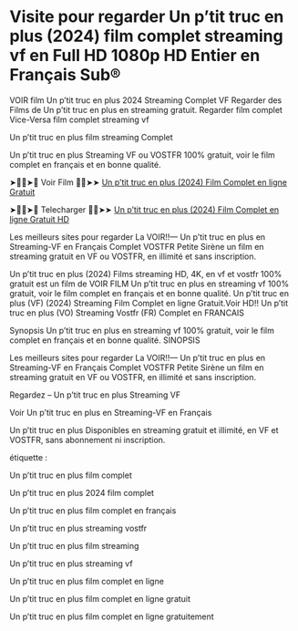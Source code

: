 # Visite pour regarder Un p’tit truc en plus (2024) film complet streaming vf en Full HD 1080p HD Entier en Français Sub® 

VOIR film Un p’tit truc en plus 2024 Streaming Complet VF Regarder des Films de Un p’tit truc en plus en streaming gratuit. Regarder film complet Vice-Versa film complet streaming vf

Un p’tit truc en plus film streaming Complet

Un p’tit truc en plus Streaming VF ou VOSTFR 100% gratuit, voir le film complet en français et en bonne qualité.

➤🔴✅➤📱 Voir Film 🔴✅➤➤ [Un p’tit truc en plus (2024) Film Complet en ligne Gratuit](https://ezehaasyik.github.io/mumbuls/fr-unptittrucenplus.html)

➤🔴✅➤📱 Telecharger 🔴✅➤➤ [Un p’tit truc en plus (2024) Film Complet en ligne Gratuit HD](https://ezehaasyik.github.io/mumbuls/fr-unptittrucenplus.html)

Les meilleurs sites pour regarder La VOIR!!— Un p’tit truc en plus en Streaming-VF en Français Complet VOSTFR Petite Sirène un film en streaming gratuit en VF ou VOSTFR, en illimité et sans inscription.

Un p’tit truc en plus (2024) Films streaming HD, 4K, en vf et vostfr 100% gratuit est un film de VOIR FILM Un p’tit truc en plus en streaming vf 100% gratuit, voir le film complet en français et en bonne qualité. Un p’tit truc en plus (VF) (2024) Streaming Film Complet en ligne Gratuit.Voir HD!! Un p’tit truc en plus (VO) Streaming Vostfr (FR) Complet en FRANCAIS

Synopsis Un p’tit truc en plus en streaming vf 100% gratuit, voir le film complet en français et en bonne qualité. SINOPSIS

Les meilleurs sites pour regarder La VOIR!!— Un p’tit truc en plus  en Streaming-VF en Français Complet VOSTFR Petite Sirène un film en streaming gratuit en VF ou VOSTFR, en illimité et sans inscription.

Regardez – Un p’tit truc en plus Streaming VF

Voir Un p’tit truc en plus en Streaming-VF en Français

Un p’tit truc en plus Disponibles en streaming gratuit et illimité, en VF et VOSTFR, sans abonnement ni inscription.

étiquette :

Un p’tit truc en plus film complet

Un p’tit truc en plus 2024 film complet

Un p’tit truc en plus film complet en français

Un p’tit truc en plus streaming vostfr

Un p’tit truc en plus film streaming

Un p’tit truc en plus streaming vf

Un p’tit truc en plus film complet en ligne

Un p’tit truc en plus film complet en ligne gratuit

Un p’tit truc en plus film complet en ligne gratuitement

